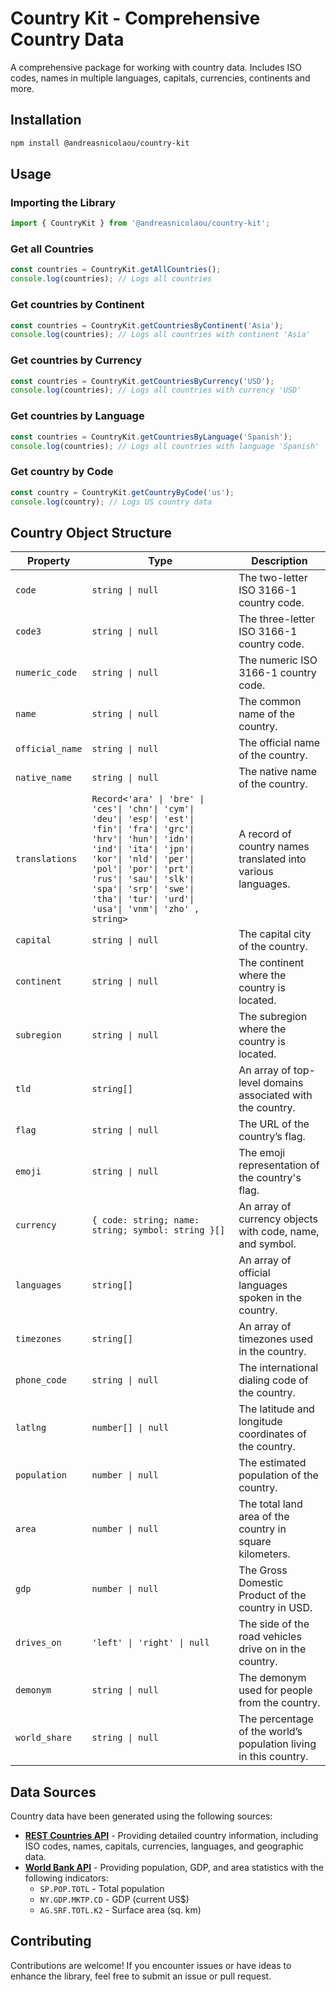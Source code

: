 # Country Kit - Comprehensive Country Data

A comprehensive package for working with country data. Includes ISO codes, names in multiple languages, capitals, currencies, continents and more.

## Installation

```bash
npm install @andreasnicolaou/country-kit
```

## Usage

### Importing the Library

```typescript
import { CountryKit } from '@andreasnicolaou/country-kit';
```

### Get all Countries

```typescript
const countries = CountryKit.getAllCountries();
console.log(countries); // Logs all countries
```

### Get countries by Continent

```typescript
const countries = CountryKit.getCountriesByContinent('Asia');
console.log(countries); // Logs all countries with continent 'Asia'
```

### Get countries by Currency

```typescript
const countries = CountryKit.getCountriesByCurrency('USD');
console.log(countries); // Logs all countries with currency 'USD'
```

### Get countries by Language

```typescript
const countries = CountryKit.getCountriesByLanguage('Spanish');
console.log(countries); // Logs all countries with language 'Spanish'
```

### Get country by Code

```typescript
const country = CountryKit.getCountryByCode('us');
console.log(country); // Logs US country data
```

## Country Object Structure

| Property        | Type                                                                                                                                                                                                                                                                                                       | Description                                                      |
| --------------- | ---------------------------------------------------------------------------------------------------------------------------------------------------------------------------------------------------------------------------------------------------------------------------------------------------------- | ---------------------------------------------------------------- |
| `code`          | `string \| null`                                                                                                                                                                                                                                                                                           | The two-letter ISO 3166-1 country code.                          |
| `code3`         | `string \| null`                                                                                                                                                                                                                                                                                           | The three-letter ISO 3166-1 country code.                        |
| `numeric_code`  | `string \| null`                                                                                                                                                                                                                                                                                           | The numeric ISO 3166-1 country code.                             |
| `name`          | `string \| null`                                                                                                                                                                                                                                                                                           | The common name of the country.                                  |
| `official_name` | `string \| null`                                                                                                                                                                                                                                                                                           | The official name of the country.                                |
| `native_name`   | `string \| null`                                                                                                                                                                                                                                                                                           | The native name of the country.                                  |
| `translations`  | `Record<'ara' \| 'bre' \| 'ces'\| 'chn'\| 'cym'\| 'deu'\| 'esp'\| 'est'\| 'fin'\| 'fra'\| 'grc'\| 'hrv'\| 'hun'\| 'idn'\| 'ind'\| 'ita'\| 'jpn'\| 'kor'\| 'nld'\| 'per'\| 'pol'\| 'por'\| 'prt'\| 'rus'\| 'sau'\| 'slk'\| 'spa'\| 'srp'\| 'swe'\| 'tha'\| 'tur'\| 'urd'\| 'usa'\| 'vnm'\| 'zho' , string>` | A record of country names translated into various languages.     |
| `capital`       | `string \| null`                                                                                                                                                                                                                                                                                           | The capital city of the country.                                 |
| `continent`     | `string \| null`                                                                                                                                                                                                                                                                                           | The continent where the country is located.                      |
| `subregion`     | `string \| null`                                                                                                                                                                                                                                                                                           | The subregion where the country is located.                      |
| `tld`           | `string[]`                                                                                                                                                                                                                                                                                                 | An array of top-level domains associated with the country.       |
| `flag`          | `string \| null`                                                                                                                                                                                                                                                                                           | The URL of the country’s flag.                                   |
| `emoji`         | `string \| null`                                                                                                                                                                                                                                                                                           | The emoji representation of the country's flag.                  |
| `currency`      | `{ code: string; name: string; symbol: string }[]`                                                                                                                                                                                                                                                         | An array of currency objects with code, name, and symbol.        |
| `languages`     | `string[]`                                                                                                                                                                                                                                                                                                 | An array of official languages spoken in the country.            |
| `timezones`     | `string[]`                                                                                                                                                                                                                                                                                                 | An array of timezones used in the country.                       |
| `phone_code`    | `string \| null`                                                                                                                                                                                                                                                                                           | The international dialing code of the country.                   |
| `latlng`        | `number[] \| null`                                                                                                                                                                                                                                                                                         | The latitude and longitude coordinates of the country.           |
| `population`    | `number \| null`                                                                                                                                                                                                                                                                                           | The estimated population of the country.                         |
| `area`          | `number \| null`                                                                                                                                                                                                                                                                                           | The total land area of the country in square kilometers.         |
| `gdp`           | `number \| null`                                                                                                                                                                                                                                                                                           | The Gross Domestic Product of the country in USD.                |
| `drives_on`     | `'left' \| 'right' \| null`                                                                                                                                                                                                                                                                                | The side of the road vehicles drive on in the country.           |
| `demonym`       | `string \| null`                                                                                                                                                                                                                                                                                           | The demonym used for people from the country.                    |
| `world_share`   | `string \| null`                                                                                                                                                                                                                                                                                           | The percentage of the world’s population living in this country. |

## Data Sources

Country data have been generated using the following sources:

- **[REST Countries API](https://restcountries.com/v3.1/all)** - Providing detailed country information, including ISO codes, names, capitals, currencies, languages, and geographic data.
- **[World Bank API](https://api.worldbank.org/v2/)** - Providing population, GDP, and area statistics with the following indicators:
  - `SP.POP.TOTL` - Total population
  - `NY.GDP.MKTP.CD` - GDP (current US$)
  - `AG.SRF.TOTL.K2` - Surface area (sq. km)

## Contributing

Contributions are welcome! If you encounter issues or have ideas to enhance the library, feel free to submit an issue or pull request.
